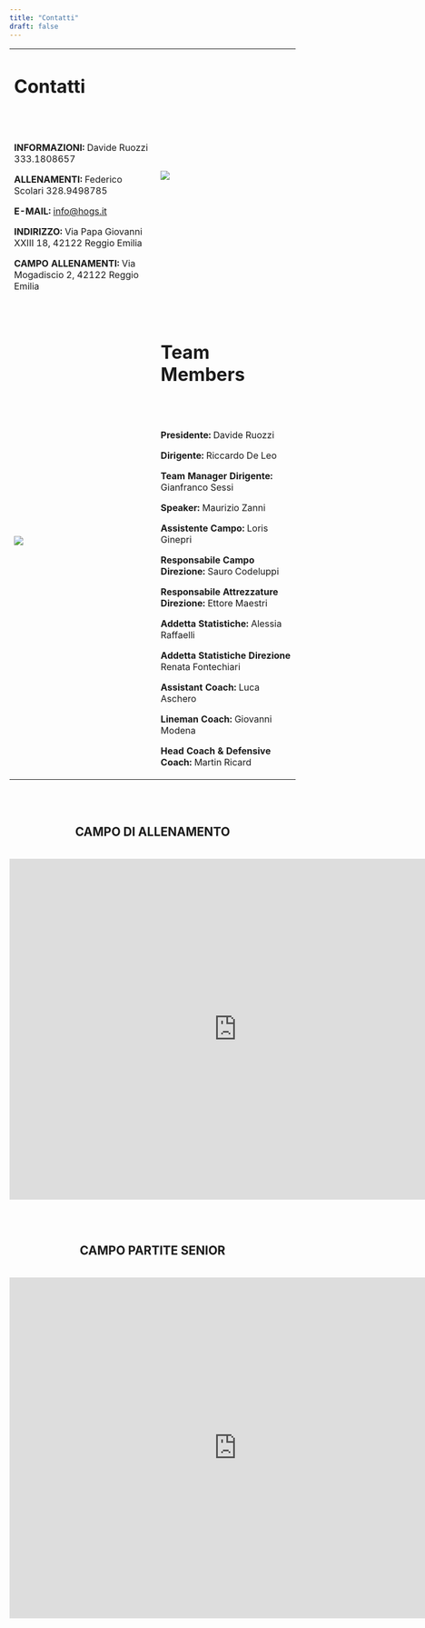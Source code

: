```yaml
---
title: "Contatti"
draft: false
---
```

<center>
<table>
<tr>
<td>

# Contatti
<br/><br/>

**INFORMAZIONI:** Davide Ruozzi 333.1808657  

**ALLENAMENTI:** Federico Scolari 328.9498785  

**E-MAIL:** info@hogs.it  

**INDIRIZZO:** Via Papa Giovanni XXIII 18, 42122 Reggio Emilia  

**CAMPO ALLENAMENTI:** Via Mogadiscio 2, 42122 Reggio Emilia
</td>
<td>
<img src="../img/hogs_logo.jpg">  
</td>
</tr>
<tr>
<td>
<img src="../img/hogs_left.png">
</td>
<td>
<br/>

# Team Members 
<br/><br/>

**Presidente:** Davide Ruozzi  

**Dirigente:** Riccardo De Leo  

**Team Manager Dirigente:** Gianfranco Sessi  

**Speaker:** Maurizio Zanni  

**Assistente Campo:** Loris Ginepri  

**Responsabile Campo Direzione:** Sauro Codeluppi  

**Responsabile Attrezzature Direzione:** Ettore Maestri  

**Addetta Statistiche:** Alessia Raffaelli  

**Addetta Statistiche Direzione** Renata Fontechiari  

**Assistant Coach:** Luca Aschero  

**Lineman Coach:** Giovanni Modena  

**Head Coach & Defensive Coach:** Martin Ricard  
</td>
</tr>
</table>

<br/><br/>

## CAMPO DI ALLENAMENTO
<br/>
<iframe src="https://www.google.com/maps/embed?pb=!1m14!1m8!1m3!1d708.9722633799223!2d10.652062!3d44.701464!3m2!1i1024!2i768!4f13.1!3m3!1m2!1s0x47801d0657a8458f%3A0x207e5a6516a60ca9!2sASD%20HOGS%20AFT!5e0!3m2!1sit!2sit!4v1691498456609!5m2!1sit!2sit" width="800" height="600" style="border:0;" allowfullscreen="" loading="lazy" referrerpolicy="no-referrer-when-downgrade"></iframe>

<br/><br/>

## CAMPO PARTITE SENIOR
<br/>
<iframe src="https://www.google.com/maps/embed?pb=!1m14!1m8!1m3!1d1420.604464655357!2d10.699311!3d44.592752!3m2!1i1024!2i768!4f13.1!3m3!1m2!1s0x477ff91fd80edec7%3A0xfbbf664d4dbd23e9!2sStadio%20Andrea%20%22Gigio%22%20Torelli!5e0!3m2!1sit!2sit!4v1691498605449!5m2!1sit!2sit" width="800" height="600" style="border:0;" allowfullscreen="" loading="lazy" referrerpolicy="no-referrer-when-downgrade"></iframe>
</center>
<br/><br/>